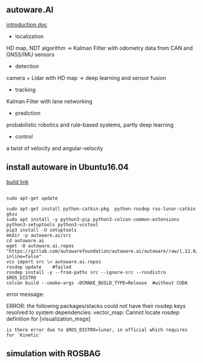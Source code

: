 

## autoware.AI 

[introduction doc](https://gitlab.com/autowarefoundation/autoware.ai/autoware/wikis/home) 

* localization 

HD map, NDT algorithm ->  Kalman Filter with odometry data from CAN and GNSS/IMU sensors

* detection 

camera + Lidar with HD map ->  deep learning and sensor fusion 

* tracking 

Kalman Filter with lane networking 

* prediction 

probabilistic robotics and rule-based systems, partly deep learning 

* control

a twist of velocity and angular-velocity 


## install autoware in Ubuntu16.04

[build link](https://gitlab.com/autowarefoundation/autoware.ai/autoware/wikis/Source-Build)

```shell

sudo apt-get update 

sudo apt-get install python-catkin-pkg  python-rosdep ros-lunar-catkin gksu 
sudo apt install -y python3-pip python3-colcon-common-extensions python3-setuptools python3-vcstool
pip3 install -U setuptools
mkdir -p autoware.ai/src 
cd autoware.ai 
wget -O autoware.ai.repos "https://gitlab.com/autowarefoundation/autoware.ai/autoware/raw/1.12.0/autoware.ai.repos?inline=false"
vcs import src \< autoware.ai.repos
rosdep update    #failed
rosdep install -y --from-paths src --ignore-src --rosdistro $ROS_DISTRO
colcon build --cmake-args -DCMAKE_BUILD_TYPE=Release  #without CUDA 

```


error message:

ERROR: the following packages/stacks could not have their rosdep keys resolved
to system dependencies:
vector_map: Cannot locate rosdep definition for [visualization_msgs]


	is there error due to $ROS_DISTRO=lunar, in official which requires for `Kinetic` 








## simulation with ROSBAG 










